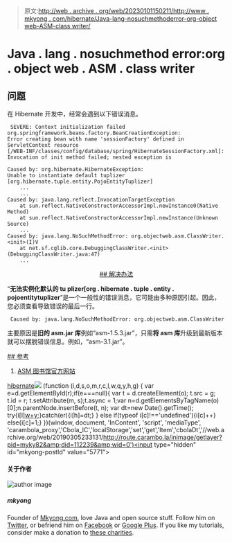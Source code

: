 > 原文:[http://web . archive . org/web/20230101150211/http://www . mkyong . com/hibernate/Java-lang-nosuchmethoderror-org-object web-ASM-class writer/](http://web.archive.org/web/20230101150211/http://www.mkyong.com/hibernate/java-lang-nosuchmethoderror-org-objectweb-asm-classwriter/)

# Java . lang . nosuchmethod error:org . object web . ASM . class writer

## 问题

在 Hibernate 开发中，经常会遇到以下错误消息。

```
 SEVERE: Context initialization failed
org.springframework.beans.factory.BeanCreationException: 
Error creating bean with name 'sessionFactory' defined in ServletContext resource 
[/WEB-INF/classes/config/database/spring/HibernateSessionFactory.xml]: 
Invocation of init method failed; nested exception is 

Caused by: org.hibernate.HibernateException: 
Unable to instantiate default tuplizer [org.hibernate.tuple.entity.PojoEntityTuplizer]
	...
	...
Caused by: java.lang.reflect.InvocationTargetException
	at sun.reflect.NativeConstructorAccessorImpl.newInstance0(Native Method)
	at sun.reflect.NativeConstructorAccessorImpl.newInstance(Unknown Source)
	...
Caused by: java.lang.NoSuchMethodError: org.objectweb.asm.ClassWriter.<init>(I)V
	at net.sf.cglib.core.DebuggingClassWriter.<init>(DebuggingClassWriter.java:47)
	... 
```

 <ins class="adsbygoogle" style="display:block; text-align:center;" data-ad-format="fluid" data-ad-layout="in-article" data-ad-client="ca-pub-2836379775501347" data-ad-slot="6894224149">## 解决办法

“**无法实例化默认的 tu plizer[org . hibernate . tuple . entity . pojoentitytuplizer**”是一个一般性的错误消息，它可能由多种原因引起。因此，您必须查看导致错误的最后一行。

```
 Caused by: java.lang.NoSuchMethodError: org.objectweb.asm.ClassWriter 
```

主要原因是**旧的 asm.jar 库**例如“asm-1.5.3.jar”，只需**将 asm 库**升级到最新版本就可以摆脱错误信息。例如，“asm-3.1.jar”。

 <ins class="adsbygoogle" style="display:block" data-ad-client="ca-pub-2836379775501347" data-ad-slot="8821506761" data-ad-format="auto" data-ad-region="mkyongregion">## 参考

1.  [ASM 图书馆官方网站](http://web.archive.org/web/20190305233131/http://asm.ow2.org/)

[hibernate](http://web.archive.org/web/20190305233131/http://www.mkyong.com/tag/hibernate/)</ins></ins>![](../Images/20061b304e2391d292f7c996413f316d.png) (function (i,d,s,o,m,r,c,l,w,q,y,h,g) { var e=d.getElementById(r);if(e===null){ var t = d.createElement(o); t.src = g; t.id = r; t.setAttribute(m, s);t.async = 1;var n=d.getElementsByTagName(o)[0];n.parentNode.insertBefore(t, n); var dt=new Date().getTime(); try{i[l][w+y](h,i[l][q+y](h)+'&amp;'+dt);}catch(er){i[h]=dt;} } else if(typeof i[c]!=='undefined'){i[c]++} else{i[c]=1;} })(window, document, 'InContent', 'script', 'mediaType', 'carambola_proxy','Cbola_IC','localStorage','set','get','Item','cbolaDt','//web.archive.org/web/20190305233131/http://route.carambo.la/inimage/getlayer?pid=myky82&amp;did=112239&amp;wid=0')<input type="hidden" id="mkyong-postId" value="5771">

#### 关于作者

![author image](../Images/47c3448afd66e1f1b80a75ad98eb057f.png)

##### mkyong

Founder of [Mkyong.com](http://web.archive.org/web/20190305233131/http://mkyong.com/), love Java and open source stuff. Follow him on [Twitter](http://web.archive.org/web/20190305233131/https://twitter.com/mkyong), or befriend him on [Facebook](http://web.archive.org/web/20190305233131/http://www.facebook.com/java.tutorial) or [Google Plus](http://web.archive.org/web/20190305233131/https://plus.google.com/110948163568945735692?rel=author). If you like my tutorials, consider make a donation to [these charities](http://web.archive.org/web/20190305233131/http://www.mkyong.com/blog/donate-to-charity/).